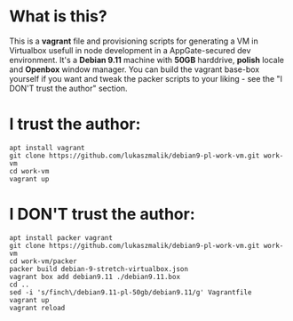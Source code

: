 # What is this?
This is a **vagrant** file and provisioning scripts for generating a VM in Virtualbox usefull in node development in a AppGate-secured dev environment.
It's a **Debian 9.11** machine with **50GB** harddrive, **polish** locale and **Openbox** window manager. You can build the vagrant base-box yourself if you want and tweak the packer scripts to your liking - see the "I DON'T trust the author" section. 

# I trust the author:
    apt install vagrant
    git clone https://github.com/lukaszmalik/debian9-pl-work-vm.git work-vm
    cd work-vm
    vagrant up

# I DON'T trust the author:
    apt install packer vagrant
    git clone https://github.com/lukaszmalik/debian9-pl-work-vm.git work-vm
    cd work-vm/packer
    packer build debian-9-stretch-virtualbox.json
    vagrant box add debian9.11 ./debian9.11.box
    cd ..
    sed -i 's/finch\/debian9.11-pl-50gb/debian9.11/g' Vagrantfile
    vagrant up
    vagrant reload

